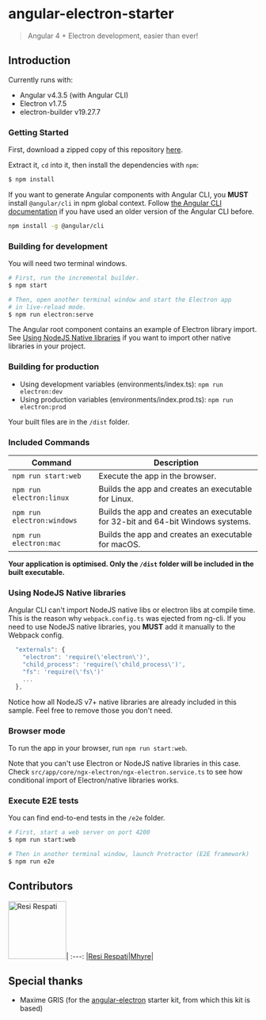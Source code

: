 # angular-electron-starter

> Angular 4 + Electron development, easier than ever!

## Introduction

Currently runs with:

- Angular v4.3.5 (with Angular CLI)
- Electron v1.7.5
- electron-builder v19.27.7

### Getting Started

First, download a zipped copy of this repository [here](https://github.com/resir014/angular-electron-starter/archive/master.zip).

Extract it, `cd` into it, then install the dependencies with `npm`:

``` bash
$ npm install
```

If you want to generate Angular components with Angular CLI, you **MUST** install `@angular/cli` in npm global context. Follow [the Angular CLI documentation](https://github.com/angular/angular-cli) if you have used an older version of the Angular CLI before.

``` bash
npm install -g @angular/cli
```

### Building for development

You will need two terminal windows.

```bash
# First, run the incremental builder.
$ npm start

# Then, open another terminal window and start the Electron app
# in live-reload mode.
$ npm run electron:serve
```

The Angular root component contains an example of Electron library import. See [Using NodeJS Native libraries](#using-nodejs-native-libraries) if you want to import other native libraries in your project.

### Building for production

* Using development variables (environments/index.ts): `npm run electron:dev`
* Using production variables (environments/index.prod.ts): `npm run electron:prod`

Your built files are in the `/dist` folder.

### Included Commands

|Command|Description|
|--|--|
|`npm run start:web`| Execute the app in the browser. |
|`npm run electron:linux`| Builds the app and creates an executable for Linux. |
|`npm run electron:windows`| Builds the app and creates an executable for 32-bit and 64-bit Windows systems. |
|`npm run electron:mac`| Builds the app and creates an executable for macOS. |

**Your application is optimised. Only the `/dist` folder will be included in the built executable.**

### Using NodeJS Native libraries

Angular CLI can't import NodeJS native libs or electron libs at compile time. This is the reason why `webpack.config.ts` was ejected from ng-cli. If you need to use NodeJS native libraries, you **MUST** add it manually to the Webpack config.

```js
  "externals": {
    "electron": 'require(\'electron\')',
    "child_process": 'require(\'child_process\')',
    "fs": 'require(\'fs\')'
    ...
  },
```

Notice how all NodeJS v7+ native libraries are already included in this sample. Feel free to remove those you don't need.

### Browser mode

To run the app in your browser, run `npm run start:web`.

Note that you can't use Electron or NodeJS native libraries in this case. Check `src/app/core/ngx-electron/ngx-electron.service.ts` to see how conditional import of Electron/native libraries works.

### Execute E2E tests

You can find end-to-end tests in the `/e2e` folder.

```bash
# First, start a web server on port 4200
$ npm run start:web

# Then in another terminal window, launch Protractor (E2E framework)
$ npm run e2e
```

## Contributors

[<img alt="Resi Respati" src="https://avatars2.githubusercontent.com/u/5663877?v=3&s=117" width="117">](https://github.com/resir014)|
:---:
|[Resi Respati](https://github.com/resir014)|[Mhyre](https://github.com/eryhM)|

## Special thanks

* Maxime GRIS (for the [angular-electron](https://github.com/maximegris/angular-electron) starter kit, from which this kit is based)
